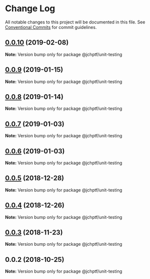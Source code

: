 # Change Log

All notable changes to this project will be documented in this file.
See [Conventional Commits](https://conventionalcommits.org) for commit guidelines.

## [0.0.10](https://github.com/jheinnic/portfolio-monorepo/compare/@jchptf/unit-testing@0.0.9...@jchptf/unit-testing@0.0.10) (2019-02-08)

**Note:** Version bump only for package @jchptf/unit-testing





## [0.0.9](https://github.com/jheinnic/portfolio-monorepo/compare/@jchptf/unit-testing@0.0.8...@jchptf/unit-testing@0.0.9) (2019-01-15)

**Note:** Version bump only for package @jchptf/unit-testing





## [0.0.8](https://github.com/jheinnic/portfolio-monorepo/compare/@jchptf/unit-testing@0.0.7...@jchptf/unit-testing@0.0.8) (2019-01-14)

**Note:** Version bump only for package @jchptf/unit-testing





## [0.0.7](https://github.com/jheinnic/portfolio-monorepo/compare/@jchptf/unit-testing@0.0.6...@jchptf/unit-testing@0.0.7) (2019-01-03)

**Note:** Version bump only for package @jchptf/unit-testing





## [0.0.6](https://github.com/jheinnic/portfolio-monorepo/compare/@jchptf/unit-testing@0.0.5...@jchptf/unit-testing@0.0.6) (2019-01-03)

**Note:** Version bump only for package @jchptf/unit-testing





## [0.0.5](https://github.com/jheinnic/portfolio-monorepo/compare/@jchptf/unit-testing@0.0.4...@jchptf/unit-testing@0.0.5) (2018-12-28)

**Note:** Version bump only for package @jchptf/unit-testing





## [0.0.4](https://github.com/jheinnic/portfolio-monorepo/compare/@jchptf/unit-testing@0.0.3...@jchptf/unit-testing@0.0.4) (2018-12-26)

**Note:** Version bump only for package @jchptf/unit-testing





## [0.0.3](https://github.com/jheinnic/portfolio-monorepo/compare/@jchptf/unit-testing@0.0.2...@jchptf/unit-testing@0.0.3) (2018-11-23)

**Note:** Version bump only for package @jchptf/unit-testing





## 0.0.2 (2018-10-25)

**Note:** Version bump only for package @jchptf/unit-testing
